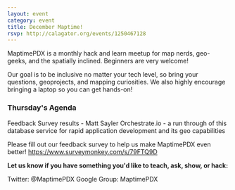 ```yaml
---
layout: event
category: event
title: December Maptime!
rsvp: http://calagator.org/events/1250467128
---
```


MaptimePDX is a monthly hack and learn meetup for map nerds, geo-geeks, and the spatially inclined. Beginners are very welcome!

Our goal is to be inclusive no matter your tech level, so bring your questions, geoprojects, and mapping curiosities. We also highly encourage bringing a laptop so you can get hands-on!

### Thursday's Agenda

Feedback Survey results - Matt Sayler
Orchestrate.io - a run through of this database service for rapid application development and its geo capabilities

Please fill out our feedback survey to help us make MaptimePDX even better! https://www.surveymonkey.com/s/79FTQ9D

__Let us know if you have something you'd like to teach, ask, show, or hack:__

Twitter: @MaptimePDX
Google Group: MaptimePDX
